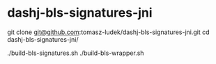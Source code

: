 # dashj-bls-signatures-jni

git clone git@github.com:tomasz-ludek/dashj-bls-signatures-jni.git
cd dashj-bls-signatures-jni/

./build-bls-signatures.sh
./build-bls-wrapper.sh
